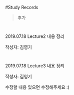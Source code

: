 #Study Records

>추가
#
2019.07.18 Lecture2 내용 정리

작성자: 김영기
#

2019.07.18 Lecture3 내용 정리

작성자: 김영기

수정할 내용 있으면 수정해주세요 :)
